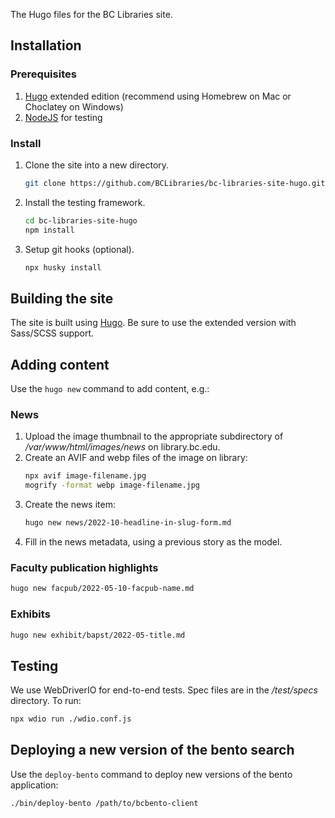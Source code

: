 The Hugo files for the BC Libraries site.

## Installation

### Prerequisites

1. [Hugo](https://gohugo.io/) extended edition (recommend using Homebrew on Mac or Choclatey on Windows)
2. [NodeJS](https://nodejs.dev/en/learn/how-to-install-nodejs/) for testing

### Install

1. Clone the site into a new directory.
    ```bash
    git clone https://github.com/BCLibraries/bc-libraries-site-hugo.git
    ```
2. Install the testing framework.
    ```bash
    cd bc-libraries-site-hugo
    npm install
    ```
2. Setup git hooks (optional).
    ```bash
    npx husky install
    ```
## Building the site

The site is built using [Hugo](https://gohugo.io/getting-started/installing/). Be sure to use the extended version with Sass/SCSS support.

## Adding content

Use the `hugo new` command to add content, e.g.:

### News

1. Upload the image thumbnail to the appropriate subdirectory of */var/www/html/images/news* on library.bc.edu.
2. Create an AVIF and webp files of the image on library:
   ```bash
   npx avif image-filename.jpg
   mogrify -format webp image-filename.jpg
   ```
3. Create the news item:
   ```bash
   hugo new news/2022-10-headline-in-slug-form.md
    ```
4. Fill in the news metadata, using a previous story as the model.
### Faculty publication highlights

```bash
hugo new facpub/2022-05-10-facpub-name.md
```
### Exhibits

```bash
hugo new exhibit/bapst/2022-05-title.md
```

## Testing

We use WebDriverIO for end-to-end tests. Spec files are in the */test/specs* directory. To run:

```bash
npx wdio run ./wdio.conf.js
```

## Deploying a new version of the bento search

Use the `deploy-bento` command to deploy new versions of the bento application:

```bash
./bin/deploy-bento /path/to/bcbento-client
```
